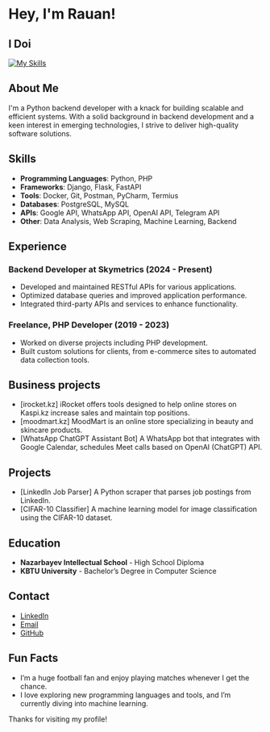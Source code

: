 # Hey, I'm Rauan!

## I Doi
[![My Skills](https://skillicons.dev/icons?i=py,django,github,docker,linkedin,postman,postgres,pycharm,rabbitmq,redis,selenium,tensowflow)](https://skillicons.dev)

## About Me
I'm a Python backend developer with a knack for building scalable and efficient systems. With a solid background in backend development and a keen interest in emerging technologies, I strive to deliver high-quality software solutions.

## Skills
- **Programming Languages**: Python, PHP
- **Frameworks**: Django, Flask, FastAPI
- **Tools**: Docker, Git, Postman, PyCharm, Termius
- **Databases**: PostgreSQL, MySQL
- **APIs**: Google API, WhatsApp API, OpenAI API, Telegram API
- **Other**: Data Analysis, Web Scraping, Machine Learning, Backend

## Experience
### Backend Developer at Skymetrics (2024 - Present)
- Developed and maintained RESTful APIs for various applications.
- Optimized database queries and improved application performance.
- Integrated third-party APIs and services to enhance functionality.

### Freelance, PHP Developer (2019 - 2023)
- Worked on diverse projects including PHP development.
- Built custom solutions for clients, from e-commerce sites to automated data collection tools.

## Business projects
- [irocket.kz] iRocket offers tools designed to help online stores on Kaspi.kz increase sales and maintain top positions.
- [moodmart.kz] MoodMart is an online store specializing in beauty and skincare products.
- [WhatsApp ChatGPT Assistant Bot] A WhatsApp bot that integrates with Google Calendar, schedules Meet calls based on OpenAI (ChatGPT) API.


## Projects
- [LinkedIn Job Parser] A Python scraper that parses job postings from LinkedIn. 
- [CIFAR-10 Classifier] A machine learning model for image classification using the CIFAR-10 dataset.


## Education
- **Nazarbayev Intellectual School** - High School Diploma
- **KBTU University** - Bachelor’s Degree in Computer Science

## Contact
- [LinkedIn](https://www.linkedin.com/in/devrauan/)
- [Email](mailto:nezoxplay555@gmail.com)
- [GitHub](https://github.com/kulmaganbetov)

## Fun Facts
- I’m a huge football fan and enjoy playing matches whenever I get the chance.
- I love exploring new programming languages and tools, and I’m currently diving into machine learning.

Thanks for visiting my profile! 
